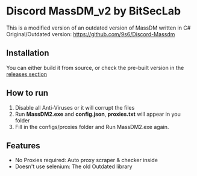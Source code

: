 # Discord MassDM_v2 by BitSecLab
This is a modified version of an outdated version of MassDM written in C#
Original/Outdated version: https://github.com/9s6/Discord-Massdm

## Installation
You can either build it from source, or check the pre-built version in the [releases section](https://github.com/BitSecLab/MassDM_v2/releases/tag/v4.3.2)

## How to run
1. Disable all Anti-Viruses or it will corrupt the files
2. Run **MassDM2.exe** and **config.json**, **proxies.txt** will appear in you folder
3. Fill in the configs/proxies folder and Run MassDM2.exe again.

## Features

 - No Proxies required: Auto proxy scraper & checker inside
 - Doesn't use selenium: The old Outdated library


